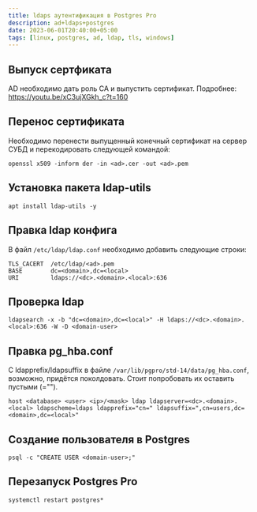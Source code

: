 ```yaml
---
title: ldaps аутентификация в Postgres Pro
description: ad+ldaps+postgres
date: 2023-06-01T20:40:00+05:00
tags: [linux, postgres, ad, ldap, tls, windows]
---
```

## Выпуск сертфиката
AD необходимо дать роль CA и выпустить сертификат. Подробнее: https://youtu.be/xC3ujXGkh_c?t=160 

## Перенос сертификата
Необходимо перенести выпущенный конечный сертификат на сервер СУБД и перекодировать следующей командой:

```ell
openssl x509 -inform der -in <ad>.cer -out <ad>.pem
```

## Установка пакета ldap-utils
```ell
apt install ldap-utils -y
```

## Правка ldap конфига
В файл `/etc/ldap/ldap.conf` необходимо добавить следующие строки:

```
TLS_CACERT	/etc/ldap/<ad>.pem
BASE		dc=<domain>,dc=<local>
URI 		ldaps://<dc>.<domain>.<local>:636
```

## Проверка ldap
```ell
ldapsearch -x -b "dc=<domain>,dc=<local>" -H ldaps://<dc>.<domain>.<local>:636 -W -D <domain-user>
```

## Правка pg_hba.conf
С ldapprefix/ldapsuffix в файле `/var/lib/pgpro/std-14/data/pg_hba.conf`, возможно, придётся поколдовать. Стоит попробовать их оставить пустыми (="").
```
host <database> <user> <ip>/<mask> ldap ldapserver=<dc>.<domain>.<local> ldapscheme=ldaps ldapprefix="cn=" ldapsuffix=",cn=users,dc=<domain>,dc=<local>"
```

## Создание пользователя в Postgres
```ell
psql -c "CREATE USER <domain-user>;"
```

## Перезапуск Postgres Pro
```ell
systemctl restart postgres*
```

